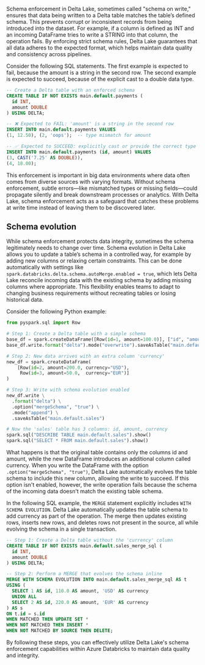 Schema enforcement in Delta Lake, sometimes called "schema on write," ensures that data being written to a Delta table matches the table’s defined schema. This prevents corrupt or inconsistent records from being introduced into the dataset. For example, if a column is defined as INT and an incoming DataFrame tries to write a STRING into that column, the operation fails. By enforcing strict schema rules, Delta Lake guarantees that all data adheres to the expected format, which helps maintain data quality and consistency across pipelines.

Consider the following SQL statements. The first example is expected to fail, because the amount is a string in the second row. The second example is expected to succeed, because of the explicit cast to a double data type.

```sql
-- Create a Delta table with an enforced schema
CREATE TABLE IF NOT EXISTS main.default.payments (
  id INT,
  amount DOUBLE
) USING DELTA;

-- ❌ Expected to FAIL: 'amount' is a string in the second row
INSERT INTO main.default.payments VALUES
(1, 12.50), (2, 'oops');  -- type mismatch for amount

-- ✅ Expected to SUCCEED: explicitly cast or provide the correct type
INSERT INTO main.default.payments (id, amount) VALUES
(3, CAST('7.25' AS DOUBLE)),
(4, 18.00);
```

This enforcement is important in big data environments where data often comes from diverse sources with varying formats. Without schema enforcement, subtle errors—like mismatched types or missing fields—could propagate silently and break downstream processes or analytics. With Delta Lake, schema enforcement acts as a safeguard that catches these problems at write time instead of leaving them to be discovered later.


## Schema evolution

While schema enforcement protects data integrity, sometimes the schema legitimately needs to change over time. Schema evolution in Delta Lake allows you to update a table’s schema in a controlled way, for example by adding new columns or relaxing certain constraints. This can be done automatically with settings like `spark.databricks.delta.schema.autoMerge.enabled = true`, which lets Delta Lake reconcile incoming data with the existing schema by adding missing columns where appropriate. This flexibility enables teams to adapt to changing business requirements without recreating tables or losing historical data.

Consider the following Python example:

```python
from pyspark.sql import Row

# Step 1: Create a Delta table with a simple schema
base_df = spark.createDataFrame([Row(id=1, amount=100.0)], ["id", "amount"])
base_df.write.format("delta").mode("overwrite").saveAsTable("main.default.sales")

# Step 2: New data arrives with an extra column 'currency'
new_df = spark.createDataFrame(
    [Row(id=2, amount=200.0, currency="USD"),
     Row(id=3, amount=50.0,  currency="EUR")]
)

# Step 3: Write with schema evolution enabled
new_df.write \
  .format("delta") \
  .option("mergeSchema", "true") \
  .mode("append") \
  .saveAsTable("main.default.sales")

# Now the 'sales' table has 3 columns: id, amount, currency
spark.sql("DESCRIBE TABLE main.default.sales").show()
spark.sql("SELECT * FROM main.default.sales").show()
```

What happens is that the original table contains only the columns id and amount, while the new DataFrame introduces an additional column called currency. When you write the DataFrame with the option `.option("mergeSchema", "true")`, Delta Lake automatically evolves the table schema to include this new column, allowing the write to succeed. If this option isn't enabled, however, the write operation fails because the schema of the incoming data doesn't match the existing table schema.

In the following SQL example, the `MERGE` statement explicitly includes `WITH SCHEMA EVOLUTION`. Delta Lake automatically updates the table schema to add currency as part of the operation. The merge then updates existing rows, inserts new rows, and deletes rows not present in the source, all while evolving the schema in a single transaction.

```sql
-- Step 1: Create a Delta table without the 'currency' column
CREATE TABLE IF NOT EXISTS main.default.sales_merge_sql (
  id INT,
  amount DOUBLE
) USING DELTA;

-- Step 2: Perform a MERGE that evolves the schema inline
MERGE WITH SCHEMA EVOLUTION INTO main.default.sales_merge_sql AS t
USING (
  SELECT 1 AS id, 110.0 AS amount, 'USD' AS currency
  UNION ALL
  SELECT 2 AS id, 220.0 AS amount, 'EUR' AS currency
) AS s
ON t.id = s.id
WHEN MATCHED THEN UPDATE SET *
WHEN NOT MATCHED THEN INSERT *
WHEN NOT MATCHED BY SOURCE THEN DELETE;
```

By following these steps, you can effectively utilize Delta Lake's schema enforcement capabilities within Azure Databricks to maintain data quality and integrity.
